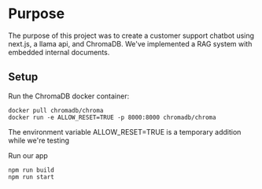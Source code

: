 # Purpose

The purpose of this project was to create a customer support chatbot using next.js, a llama api, and ChromaDB.
We've implemented a RAG system with embedded internal documents.

## Setup

Run the ChromaDB docker container:
```
docker pull chromadb/chroma
docker run -e ALLOW_RESET=TRUE -p 8000:8000 chromadb/chroma
```
The environment variable ALLOW_RESET=TRUE is a temporary addition while we're testing

Run our app
```
npm run build
npm run start
```
